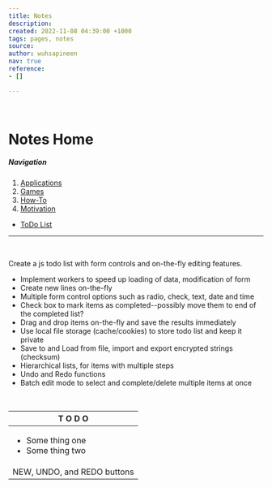 ```yaml
---
title: Notes
description: 
created: 2022-11-08 04:39:00 +1000
tags: pages, notes
source: 
author: wuhsapineen
nav: true
reference:
- []

---
```

<br />

# Notes Home

##### Navigation

1.  [Applications][1]
1.  [Games][2]
1.  [How-To][3]
1.  [Motivation][4]
-   [ToDo List][*]

---
<br />

Create a js todo list with form controls and on-the-fly editing features.
-   Implement workers to speed up loading of data, modification of form
-   Create new lines on-the-fly
-   Multiple form control options such as radio, check, text, date and time
-   Check box to mark items as completed--possibly move them to end of the completed list?
-   Drag and drop items on-the-fly and save the results immediately
-   Use local file storage (cache/cookies) to store todo list and keep it private
-   Save to and Load from file, import and export encrypted strings (checksum)
-   Hierarchical lists, for items with multiple steps
-   Undo and Redo functions
-   Batch edit mode to select and complete/delete multiple items at once

<br />

| T O D O |
| --- |
| <div id="todolist"><ul><li>Some thing one</li><li>Some thing two</li></ul></div> |
| NEW, UNDO, and REDO buttons |

<!-- reference-links -->
[1]: apps.md
[2]: games/index.md
[3]: how-to.md
[4]: general/motivation.md
[*]: #todolist

<!-- endreference-links -->